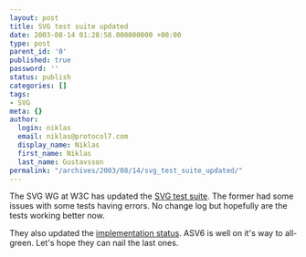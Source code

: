 ```yaml
---
layout: post
title: SVG test suite updated
date: 2003-08-14 01:28:58.000000000 +00:00
type: post
parent_id: '0'
published: true
password: ''
status: publish
categories: []
tags:
- SVG
meta: {}
author:
  login: niklas
  email: niklas@protocol7.com
  display_name: Niklas
  first_name: Niklas
  last_name: Gustavsson
permalink: "/archives/2003/08/14/svg_test_suite_updated/"
---
```

The SVG WG at W3C has updated the [SVG test suite](http://www.w3.org/Graphics/SVG/Test/). The former had some issues with some tests having errors. No change log but hopefully are the tests working better now.

They also updated the [implementation status](http://www.w3.org/Graphics/SVG/Test/20030813/status/matrix.html). ASV6 is well on it's way to all-green. Let's hope they can nail the last ones.


